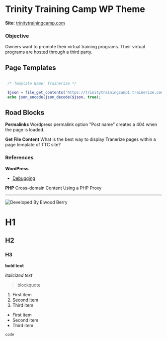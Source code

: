 # Trinity Training Camp WP Theme
**Site:** [trinitytrainingcamp.com](https://trinitytrainingcamp.com/)

### Objective
Owners want to promote their virtual training programs. Their virtual programs are hosted through a third party.

## Page Templates

```php

 /* Template Name: Trainerize */

 $json = file_get_contents('https://trinitytrainingcamp1.trainerize.com');
 echo json_encode(json_decode($json, true);

```

## Road Blocks

**Permalinks**
Wordpress permalink option "Post name" creates a 404 when the page is loaded.

**Get File Content**
What is the best way to display Tranerize pages within a page template of TTC site?


### References
**WordPress**
- [Debugging](https://wordpress.org/support/article/debugging-in-wordpress/)

**PHP**
Cross-domain Content Using a PHP Proxy


---
![Developed By Elwood Berry](https://elwoodberry.dev/wp-content/uploads/2020/10/elwoodberry_logo.png)

# H1
## H2
### H3

**bold text**

*italicized text*

> blockquote

1. First item
2. Second item
3. Third item

- First item
- Second item
- Third item

`code`
